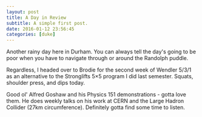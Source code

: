 ```yaml
---
layout: post
title: A Day in Review
subtitle: A simple first post.
date: 2016-01-12 23:56:45
categories: [duke] 
---
```


Another rainy day here in Durham. You can always tell the day's going to be poor when you have to navigate through or around the Randolph puddle.

Regardless, I headed over to Brodie for the second week of Wendler 5/3/1 as an alternative to the Stronglifts 5×5 program I did last semester. Squats, shoulder press, and dips today.

Good ol' Alfred Goshaw and his Physics 151 demonstrations - gotta love them. He does weekly talks on his work at CERN and the Large Hadron Collider (27km circumference). Definitely gotta find some time to listen.

